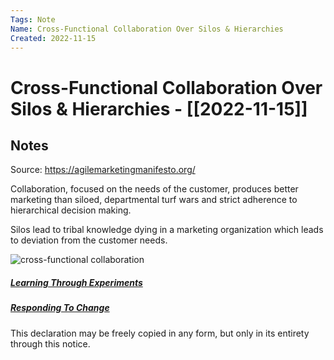 ```yaml
---
Tags: Note
Name: Cross-Functional Collaboration Over Silos & Hierarchies
Created: 2022-11-15
---
```

# Cross-Functional Collaboration Over Silos & Hierarchies - [[2022-11-15]]
## Notes
Source: https://agilemarketingmanifesto.org/

Collaboration, focused on the needs of the customer, produces better marketing than siloed, departmental turf wars and strict adherence to hierarchical decision making.

Silos lead to tribal knowledge dying in a marketing organization which leads to deviation from the customer needs.

![cross-functional collaboration](https://agilemarketingmanifesto.org/wp-content/uploads/2021/09/silos.svg "silos")

##### [Learning Through Experiments](https://agilemarketingmanifesto.org/values/learning-through-experiments/)

##### [Responding To Change](https://agilemarketingmanifesto.org/values/responding-to-change/)

This declaration may be freely copied in any form, but only in its entirety through this notice.